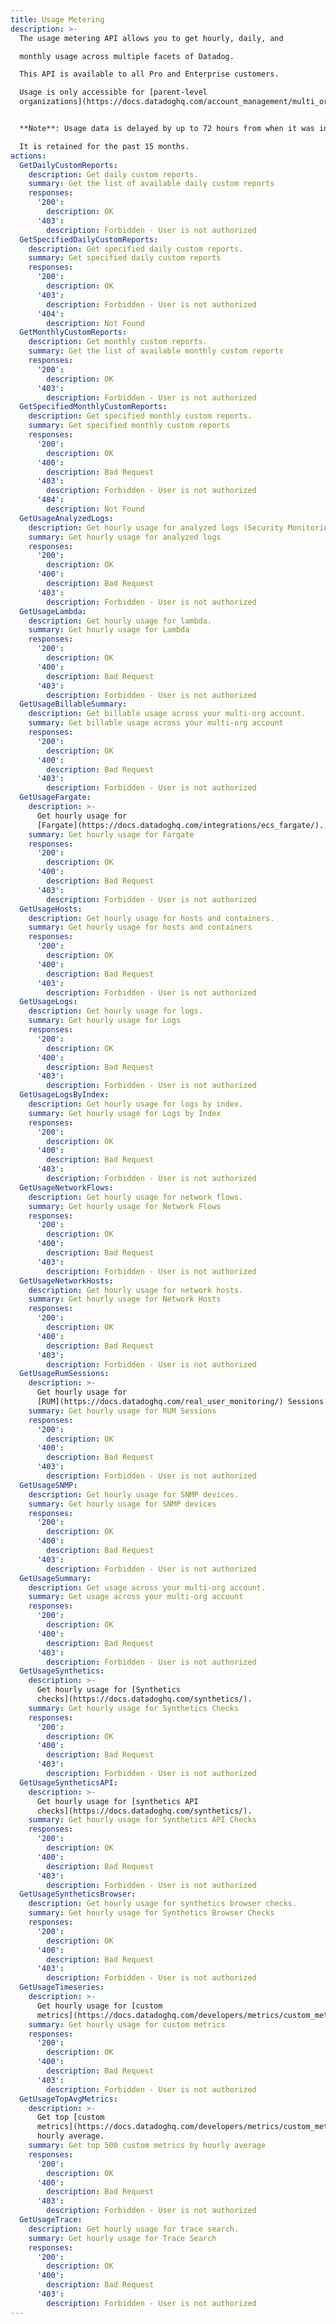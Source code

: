 ```yaml
---
title: Usage Metering
description: >-
  The usage metering API allows you to get hourly, daily, and

  monthly usage across multiple facets of Datadog.

  This API is available to all Pro and Enterprise customers.

  Usage is only accessible for [parent-level
  organizations](https://docs.datadoghq.com/account_management/multi_organization/).


  **Note**: Usage data is delayed by up to 72 hours from when it was incurred.

  It is retained for the past 15 months.
actions:
  GetDailyCustomReports:
    description: Get daily custom reports.
    summary: Get the list of available daily custom reports
    responses:
      '200':
        description: OK
      '403':
        description: Forbidden - User is not authorized
  GetSpecifiedDailyCustomReports:
    description: Get specified daily custom reports.
    summary: Get specified daily custom reports
    responses:
      '200':
        description: OK
      '403':
        description: Forbidden - User is not authorized
      '404':
        description: Not Found
  GetMonthlyCustomReports:
    description: Get monthly custom reports.
    summary: Get the list of available monthly custom reports
    responses:
      '200':
        description: OK
      '403':
        description: Forbidden - User is not authorized
  GetSpecifiedMonthlyCustomReports:
    description: Get specified monthly custom reports.
    summary: Get specified monthly custom reports
    responses:
      '200':
        description: OK
      '400':
        description: Bad Request
      '403':
        description: Forbidden - User is not authorized
      '404':
        description: Not Found
  GetUsageAnalyzedLogs:
    description: Get hourly usage for analyzed logs (Security Monitoring).
    summary: Get hourly usage for analyzed logs
    responses:
      '200':
        description: OK
      '400':
        description: Bad Request
      '403':
        description: Forbidden - User is not authorized
  GetUsageLambda:
    description: Get hourly usage for lambda.
    summary: Get hourly usage for Lambda
    responses:
      '200':
        description: OK
      '400':
        description: Bad Request
      '403':
        description: Forbidden - User is not authorized
  GetUsageBillableSummary:
    description: Get billable usage across your multi-org account.
    summary: Get billable usage across your multi-org account
    responses:
      '200':
        description: OK
      '400':
        description: Bad Request
      '403':
        description: Forbidden - User is not authorized
  GetUsageFargate:
    description: >-
      Get hourly usage for
      [Fargate](https://docs.datadoghq.com/integrations/ecs_fargate/).
    summary: Get hourly usage for Fargate
    responses:
      '200':
        description: OK
      '400':
        description: Bad Request
      '403':
        description: Forbidden - User is not authorized
  GetUsageHosts:
    description: Get hourly usage for hosts and containers.
    summary: Get hourly usage for hosts and containers
    responses:
      '200':
        description: OK
      '400':
        description: Bad Request
      '403':
        description: Forbidden - User is not authorized
  GetUsageLogs:
    description: Get hourly usage for logs.
    summary: Get hourly usage for Logs
    responses:
      '200':
        description: OK
      '400':
        description: Bad Request
      '403':
        description: Forbidden - User is not authorized
  GetUsageLogsByIndex:
    description: Get hourly usage for logs by index.
    summary: Get hourly usage for Logs by Index
    responses:
      '200':
        description: OK
      '400':
        description: Bad Request
      '403':
        description: Forbidden - User is not authorized
  GetUsageNetworkFlows:
    description: Get hourly usage for network flows.
    summary: Get hourly usage for Network Flows
    responses:
      '200':
        description: OK
      '400':
        description: Bad Request
      '403':
        description: Forbidden - User is not authorized
  GetUsageNetworkHosts:
    description: Get hourly usage for network hosts.
    summary: Get hourly usage for Network Hosts
    responses:
      '200':
        description: OK
      '400':
        description: Bad Request
      '403':
        description: Forbidden - User is not authorized
  GetUsageRumSessions:
    description: >-
      Get hourly usage for
      [RUM](https://docs.datadoghq.com/real_user_monitoring/) Sessions.
    summary: Get hourly usage for RUM Sessions
    responses:
      '200':
        description: OK
      '400':
        description: Bad Request
      '403':
        description: Forbidden - User is not authorized
  GetUsageSNMP:
    description: Get hourly usage for SNMP devices.
    summary: Get hourly usage for SNMP devices
    responses:
      '200':
        description: OK
      '400':
        description: Bad Request
      '403':
        description: Forbidden - User is not authorized
  GetUsageSummary:
    description: Get usage across your multi-org account.
    summary: Get usage across your multi-org account
    responses:
      '200':
        description: OK
      '400':
        description: Bad Request
      '403':
        description: Forbidden - User is not authorized
  GetUsageSynthetics:
    description: >-
      Get hourly usage for [Synthetics
      checks](https://docs.datadoghq.com/synthetics/).
    summary: Get hourly usage for Synthetics Checks
    responses:
      '200':
        description: OK
      '400':
        description: Bad Request
      '403':
        description: Forbidden - User is not authorized
  GetUsageSyntheticsAPI:
    description: >-
      Get hourly usage for [synthetics API
      checks](https://docs.datadoghq.com/synthetics/).
    summary: Get hourly usage for Synthetics API Checks
    responses:
      '200':
        description: OK
      '400':
        description: Bad Request
      '403':
        description: Forbidden - User is not authorized
  GetUsageSyntheticsBrowser:
    description: Get hourly usage for synthetics browser checks.
    summary: Get hourly usage for Synthetics Browser Checks
    responses:
      '200':
        description: OK
      '400':
        description: Bad Request
      '403':
        description: Forbidden - User is not authorized
  GetUsageTimeseries:
    description: >-
      Get hourly usage for [custom
      metrics](https://docs.datadoghq.com/developers/metrics/custom_metrics/).
    summary: Get hourly usage for custom metrics
    responses:
      '200':
        description: OK
      '400':
        description: Bad Request
      '403':
        description: Forbidden - User is not authorized
  GetUsageTopAvgMetrics:
    description: >-
      Get top [custom
      metrics](https://docs.datadoghq.com/developers/metrics/custom_metrics/) by
      hourly average.
    summary: Get top 500 custom metrics by hourly average
    responses:
      '200':
        description: OK
      '400':
        description: Bad Request
      '403':
        description: Forbidden - User is not authorized
  GetUsageTrace:
    description: Get hourly usage for trace search.
    summary: Get hourly usage for Trace Search
    responses:
      '200':
        description: OK
      '400':
        description: Bad Request
      '403':
        description: Forbidden - User is not authorized
---
```

